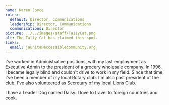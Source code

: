 ```yaml
---
name: Karen Joyce
roles:
  default: Director, Communications
  leadership: Director, Communications
  communications: Director
picture: ../../images/staff/Ta11yCat.png
alt: The Tally Cat has claimed this spot.
links:
  email: jaunita@accessiblecommunity.org
---
```


I've worked in Administrative positions, with my last employment as Executive Admin to the president of a grocery wholesale company. In 1996, I became legally blind and couldn't drive to work in my field. Since that time, I've been a member of my local Rotary club. I'm also past president of the club. I've also volunteered as Secretary of my local Lions Club.

I have a Leader Dog named Daisy. I love to travel to foreign countries and cook.
